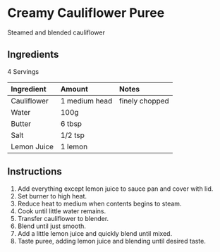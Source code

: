 Creamy Cauliflower Puree
========================

Steamed and blended cauliflower

Ingredients
-----------

4 Servings

| Ingredient  | Amount        | Notes          |
|:------------|:--------------|:---------------|
| Cauliflower | 1 medium head | finely chopped |
| Water       | 100g          |                |
| Butter      | 6 tbsp        |                |
| Salt        | 1/2 tsp       |                |
| Lemon Juice | 1 lemon       |                |

Instructions
------------

1. Add everything except lemon juice to sauce pan and cover with lid.
2. Set burner to high heat.
3. Reduce heat to medium when contents begins to steam.
4. Cook until little water remains.
5. Transfer cauliflower to blender.
6. Blend until just smooth.
7. Add a little lemon juice and quickly blend until mixed.
8. Taste puree, adding lemon juice and blending until desired taste.
